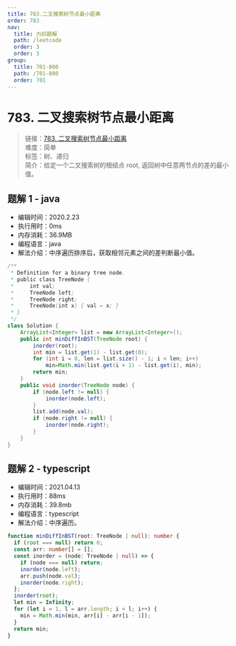 ```yaml
---
title: 783.二叉搜索树节点最小距离
order: 783
nav:
  title: 力扣题解
  path: /leetcode
  order: 3
  order: 3
group:
  title: 701-800
  path: /701-800
  order: 701
---
```


# 783. 二叉搜索树节点最小距离

> 链接：[783. 二叉搜索树节点最小距离](https://leetcode-cn.com/problems/minimum-distance-between-bst-nodes/)  
> 难度：简单  
> 标签：树、递归  
> 简介：给定一个二叉搜索树的根结点 root, 返回树中任意两节点的差的最小值。

## 题解 1 - java

- 编辑时间：2020.2.23
- 执行用时：0ms
- 内存消耗：36.9MB
- 编程语言：java
- 解法介绍：中序遍历排序后，获取相邻元素之间的差判断最小值。

```java
/**
 * Definition for a binary tree node.
 * public class TreeNode {
 *     int val;
 *     TreeNode left;
 *     TreeNode right;
 *     TreeNode(int x) { val = x; }
 * }
 */
class Solution {
	ArrayList<Integer> list = new ArrayList<Integer>();
	public int minDiffInBST(TreeNode root) {
		inorder(root);
		int min = list.get(1) - list.get(0);
		for (int i = 0, len = list.size() - 1; i < len; i++)
			min=Math.min(list.get(i + 1) - list.get(i), min);
		return min;
	}
	public void inorder(TreeNode node) {
		if (node.left != null) {
			inorder(node.left);
		}
		list.add(node.val);
		if (node.right != null) {
			inorder(node.right);
		}
	}
}
```

## 题解 2 - typescript

- 编辑时间：2021.04.13
- 执行用时：88ms
- 内存消耗：39.8mb
- 编程语言：typescript
- 解法介绍：中序遍历。

```typescript
function minDiffInBST(root: TreeNode | null): number {
  if (root === null) return 0;
  const arr: number[] = [];
  const inorder = (node: TreeNode | null) => {
    if (node === null) return;
    inorder(node.left);
    arr.push(node.val);
    inorder(node.right);
  };
  inorder(root);
  let min = Infinity;
  for (let i = 1, l = arr.length; i < l; i++) {
    min = Math.min(min, arr[i] - arr[i - 1]);
  }
  return min;
}
```

